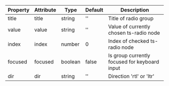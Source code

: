 | Property | Attribute | Type    | Default | Description                                   |
| -------- | --------- | ------- | ------- | --------------------------------------------- |
| title    | title     | string  | ''      | Title of radio group                          |
| value    | value     | string  | ''      | Value of currently chosen ts-radio node       |
| index    | index     | number  | 0       | Index of checked ts-radio node                |
| focused  | focused   | boolean | false   | Is group currently focused for keyboard input |
| dir      | dir       | string  | ''      | Direction 'rtl' or 'ltr'                      |
